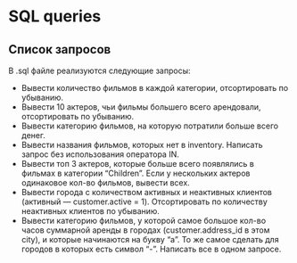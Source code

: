 <h1>SQL queries</h1>

<h2>Список запросов</h2>
<p>В .sql файле реализуются следующие запросы: </p>
<ul>
    <li>Вывести количество фильмов в каждой категории, отсортировать по убыванию.</li>
    <li>Вывести 10 актеров, чьи фильмы большего всего арендовали, отсортировать по убыванию.</li>
    <li>Вывести категорию фильмов, на которую потратили больше всего денег.</li>
    <li>Вывести названия фильмов, которых нет в inventory. Написать запрос без использования оператора IN.</li>
    <li>Вывести топ 3 актеров, которые больше всего появлялись в фильмах в категории “Children”. Если у нескольких актеров одинаковое кол-во фильмов, вывести всех.</li>
    <li>Вывести города с количеством активных и неактивных клиентов (активный — customer.active = 1). Отсортировать по количеству неактивных клиентов по убыванию.</li>
    <li>Вывести категорию фильмов, у которой самое большое кол-во часов суммарной аренды в городах (customer.address_id в этом city), и которые начинаются на букву “a”. То же самое сделать для городов в которых есть символ “-”. Написать все в одном запросе.</li>
</ul>

